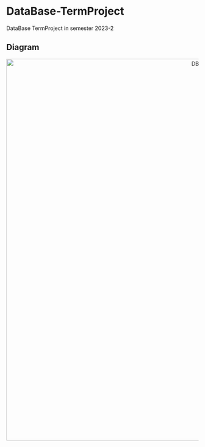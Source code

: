 # DataBase-TermProject
DataBase TermProject in semester 2023-2

## Diagram
<p align="center"><img width="1000" alt="DB생성" src="https://github.com/dbdbais/DataBase-TermProject/assets/99540674/a7c9f6ad-2bc3-4b39-9f6e-548992b2c12a"></p>

